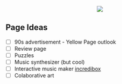 <p align="center">
    <img style="margin: auto" src="https://c.tenor.com/gXmXiuUPqVAAAAAC/goodnight-peace.gif">
</p>

## Page Ideas
- [ ] 90s advertisement - Yellow Page outlook
- [ ] Review page
- [ ] Puzzles
- [ ] Music synthesizer (but cool)
- [ ] Interactive music maker [incredibox](https://www.incredibox.com/)
- [ ] Colaborative art
